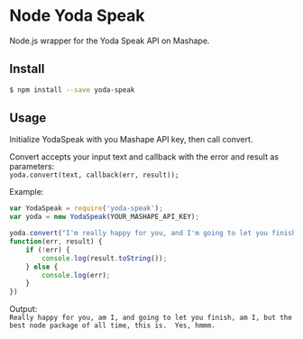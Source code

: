 Node Yoda Speak
===============

Node.js wrapper for the Yoda Speak API on Mashape.

## Install

```sh
$ npm install --save yoda-speak
```

## Usage

Initialize YodaSpeak with you Mashape API key, then call convert.

Convert accepts your input text and callback with the error and result as parameters:<br>
`yoda.convert(text, callback(err, result));`

Example:
```js
var YodaSpeak = require('yoda-speak');
var yoda = new YodaSpeak(YOUR_MASHAPE_API_KEY);

yoda.convert("I'm really happy for you, and I'm going to let you finish, but this is the best Node package of all time.",
function(err, result) {
	if (!err) {
		console.log(result.toString());
	} else {
		console.log(err);
	}
})
```
Output: <br>
`Really happy for you, am I, and going to let you finish, am I, but the best node package of all time, this is.  Yes, hmmm.`
